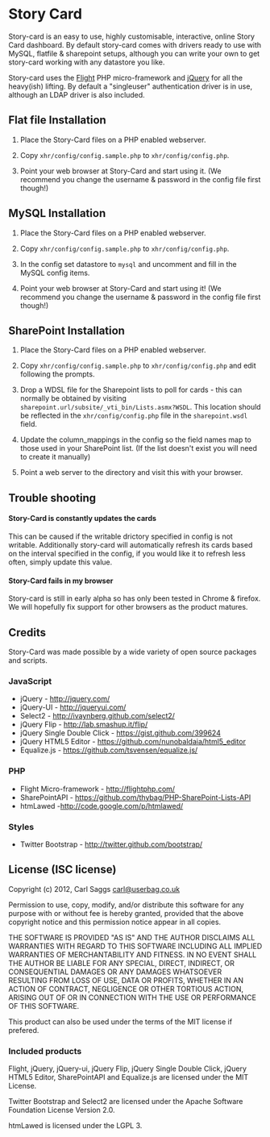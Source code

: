 # Story Card

Story-card is an easy to use, highly customisable, interactive, online Story Card dashboard. By default story-card comes with drivers ready to use with MySQL, flatfile & sharepoint setups, although you can write your own to get story-card working with any datastore you like.

Story-card uses the [Flight](http://flightphp.com/) PHP micro-framework and [jQuery](http://jquery.com/) for all the heavy(ish) lifting. By default a "singleuser" authentication driver is in use, although an LDAP driver is also included.

## Flat file Installation

1. Place the Story-Card files on a PHP enabled webserver.

2. Copy `xhr/config/config.sample.php` to `xhr/config/config.php`.

3. Point your web browser at Story-Card and start using it. (We recommend you change the username & password in the config file first though!)

## MySQL Installation

1. Place the Story-Card files on a PHP enabled webserver.

2. Copy `xhr/config/config.sample.php` to `xhr/config/config.php`.

3. In the config set datastore to `mysql` and uncomment and fill in the MySQL config items.

4. Point your web browser at Story-Card and start using it! (We recommend you change the username & password in the config file first though!)

## SharePoint Installation

1. Place the Story-Card files on a PHP enabled webserver.

2. Copy `xhr/config/config.sample.php` to `xhr/config/config.php` and edit following the prompts.

3. Drop a WDSL file for the Sharepoint lists to poll for cards - this can normally be obtained by visiting `sharepoint.url/subsite/_vti_bin/Lists.asmx?WSDL`. This location should be reflected in the `xhr/config/config.php` file in the `sharepoint.wsdl` field.

4. Update the column_mappings in the config so the field names map to those used in your SharePoint list. (If the list doesn't exist you will need to create it manually)

5. Point a web server to the directory and visit this with your browser.

## Trouble shooting

#### Story-Card is constantly updates the cards
This can be caused if the writable drictory specified in config is not writable. Additionally story-card will automatically refresh its cards based on the interval specified in the config, if you would like it to refresh less often, simply update this value.

#### Story-Card fails in my browser
Story-card is still in early alpha so has only been tested in Chrome & firefox. We will hopefully fix support for other browsers as the product matures.

## Credits

Story-Card was made possible by a wide variety of open source packages and scripts.

### JavaScript

 * jQuery - http://jquery.com/
 * jQuery-UI - http://jqueryui.com/
 * Select2 - http://ivaynberg.github.com/select2/
 * jQuery Flip - http://lab.smashup.it/flip/
 * jQuery Single Double Click - https://gist.github.com/399624
 * jQuery HTML5 Editor - https://github.com/nunobaldaia/html5_editor
 * Equalize.js - https://github.com/tsvensen/equalize.js/

### PHP

 * Flight Micro-framework - http://flightphp.com/
 * SharePointAPI - https://github.com/thybag/PHP-SharePoint-Lists-API
 * htmLawed -http://code.google.com/p/htmlawed/

### Styles

 * Twitter Bootstrap - http://twitter.github.com/bootstrap/


## License (ISC license)

Copyright (c) 2012, Carl Saggs <carl@userbag.co.uk>

Permission to use, copy, modify, and/or distribute this software for any purpose with or without fee is hereby granted, provided that the above copyright notice and this permission notice appear in all copies.

THE SOFTWARE IS PROVIDED "AS IS" AND THE AUTHOR DISCLAIMS ALL WARRANTIES WITH REGARD TO THIS SOFTWARE INCLUDING ALL IMPLIED WARRANTIES OF MERCHANTABILITY AND FITNESS. IN NO EVENT SHALL THE AUTHOR BE LIABLE FOR ANY SPECIAL, DIRECT, INDIRECT, OR CONSEQUENTIAL DAMAGES OR ANY DAMAGES WHATSOEVER RESULTING FROM LOSS OF USE, DATA OR PROFITS, WHETHER IN AN ACTION OF CONTRACT, NEGLIGENCE OR OTHER TORTIOUS ACTION, ARISING OUT OF OR IN CONNECTION WITH THE USE OR PERFORMANCE OF THIS SOFTWARE.

This product can also be used under the terms of the MIT license if prefered.

### Included products
Flight, jQuery, jQuery-ui, jQuery Flip, jQuery Single Double Click, jQuery HTML5 Editor, SharePointAPI and Equalize.js are licensed under the MIT License.

Twitter Bootstrap and Select2  are licensed under the Apache Software Foundation License Version 2.0.

htmLawed is licensed under the LGPL 3.